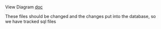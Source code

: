 View Diagram [doc](https://docs.google.com/drawings/d/1Cb9cHl73vVkONaxNPUCU93hHKWLh3gj1HlMOrloZ-3A/edit)

These files should be changed and the changes put into the database, so we have tracked sql files